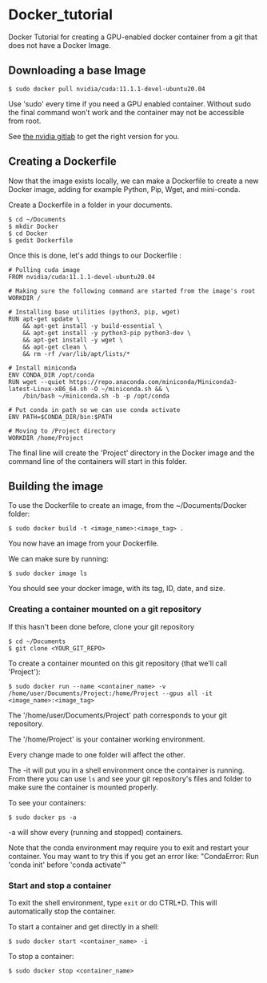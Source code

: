 # Docker_tutorial
Docker Tutorial for creating a GPU-enabled docker container from a git that does not have a Docker Image. 

## Downloading a base Image

```
$ sudo docker pull nvidia/cuda:11.1.1-devel-ubuntu20.04
```

Use 'sudo' every time if you need a GPU enabled container. Without sudo the final command won't work and the container may not be accessible from root.

See [the nvidia gitlab](https://gitlab.com/nvidia/container-images/cuda/blob/master/doc/supported-tags.md) to get the right version for you.

## Creating a Dockerfile

Now that the image exists locally, we can make a Dockerfile to create a new Docker image, adding for example Python, Pip, Wget, and mini-conda.

Create a Dockerfile in a folder in your documents.
```
$ cd ~/Documents
$ mkdir Docker
$ cd Docker
$ gedit Dockerfile
```

Once this is done, let's add things to our Dockerfile :
```
# Pulling cuda image
FROM nvidia/cuda:11.1.1-devel-ubuntu20.04

# Making sure the following command are started from the image's root
WORKDIR /

# Installing base utilities (python3, pip, wget)
RUN apt-get update \
    && apt-get install -y build-essential \
    && apt-get install -y python3-pip python3-dev \
    && apt-get install -y wget \
    && apt-get clean \
    && rm -rf /var/lib/apt/lists/*

# Install miniconda
ENV CONDA_DIR /opt/conda
RUN wget --quiet https://repo.anaconda.com/miniconda/Miniconda3-latest-Linux-x86_64.sh -O ~/miniconda.sh && \
    /bin/bash ~/miniconda.sh -b -p /opt/conda

# Put conda in path so we can use conda activate
ENV PATH=$CONDA_DIR/bin:$PATH

# Moving to /Project directory
WORKDIR /home/Project
```
The final line will create the 'Project' directory in the Docker image and the command line of the containers will start in this folder.

## Building the image

To use the Dockerfile to create an image, from the ~/Documents/Docker folder:
```
$ sudo docker build -t <image_name>:<image_tag> .
```
You now have an image from your Dockerfile.

We can make sure by running:
```
$ sudo docker image ls
```

You should see your docker image, with its tag, ID, date, and size.

### Creating a container mounted on a git repository
If this hasn't been done before, clone your git repository 
```
$ cd ~/Documents
$ git clone <YOUR_GIT_REPO>
```

To create a container mounted on this git repository (that we'll call 'Project'):
```
$ sudo docker run --name <container_name> -v /home/user/Documents/Project:/home/Project --gpus all -it <image_name>:<image_tag>
```
The '/home/user/Documents/Project' path corresponds to your git repository.

The '/home/Project' is your container working environment.

Every change made to one folder will affect the other.

The -it will put you in a shell environment once the container is running.
From there you can use `ls` and see your git repository's files and folder to make sure the container is mounted properly.

To see your containers:
```
$ sudo docker ps -a
```
-a will show every (running and stopped) containers.

Note that the conda environment may require you to exit and restart your container. You may want to try this if you get an error like: "CondaError: Run 'conda init' before 'conda activate'"

### Start and stop a container
To exit the shell environment, type `exit` or do CTRL+D.
This will automatically stop the container.

To start a container and get directly in a shell:
```
$ sudo docker start <container_name> -i
```

To stop a container:
```
$ sudo docker stop <container_name>
```







